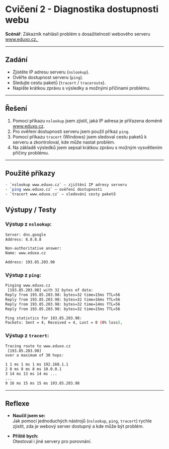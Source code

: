 # Cvičení 2 - Diagnostika dostupnosti webu

**Scénář**: Zákazník nahlásil problém s dosažitelností webového serveru www.eduxo.cz. 

---

## Zadání
- Zjistěte IP adresu serveru (`nslookup`).
- Ověřte dostupnost serveru (`ping`).
- Sledujte cestu paketů (`tracert` / `traceroute`).
- Napište krátkou zprávu s výsledky a možnými příčinami problému.


---

## Řešení

1. Pomocí příkazu `nslookup` jsem zjistil, jaká IP adresa je přiřazena doméně www.eduxo.cz.  
2. Pro ověření dostupnosti serveru jsem použil příkaz `ping`.  
3. Pomocí příkazu `tracert` (Windows) jsem sledoval cestu paketů k serveru a zkontroloval, kde může nastat problém.  
4. Na základě výsledků jsem sepsal krátkou zprávu s možným vysvětlením příčiny problému.
  
---

## Použité příkazy
```bash
- `nslookup www.eduxo.cz` – zjištění IP adresy serveru  
- `ping www.eduxo.cz` – ověření dostupnosti  
- `tracert www.eduxo.cz` – sledování cesty paketů
```
## Výstupy / Testy
### Výstup z `nslookup`:
```bash
Server: dns.google
Address: 8.8.8.8

Non-authoritative answer:
Name: www.eduxo.cz

Address: 193.85.203.98
```

### Výstup z `ping`:
```bash
Pinging www.eduxo.cz  
 [193.85.203.98] with 32 bytes of data:  
Reply from 193.85.203.98: bytes=32 time=15ms TTL=56  
Reply from 193.85.203.98: bytes=32 time=16ms TTL=56  
Reply from 193.85.203.98: bytes=32 time=14ms TTL=56  
Reply from 193.85.203.98: bytes=32 time=15ms TTL=56  

Ping statistics for 193.85.203.98:
Packets: Sent = 4, Received = 4, Lost = 0 (0% loss),
```
### Výstup z `tracert`:
```bash
Tracing route to www.eduxo.cz
 [193.85.203.98]
over a maximum of 30 hops:

1 1 ms 1 ms 1 ms 192.168.1.1
2 8 ms 8 ms 8 ms 10.0.0.1
3 14 ms 13 ms 14 ms ...
...
9 16 ms 15 ms 15 ms 193.85.203.98
```
---

## Reflexe

- **Naučil jsem se:**  
  Jak pomocí jednoduchých nástrojů (`nslookup`, `ping`, `tracert`) rychle zjistit, zda je webový server        dostupný a kde může být problém.

- **Příště bych:**  
  Otestoval i jiné servery pro porovnání.

